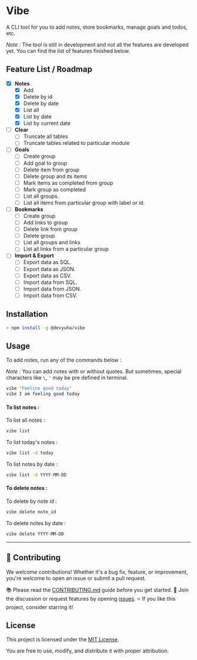 # Vibe

A CLI tool for you to add notes, store bookmarks, manage goals and todos, etc.

*Note :* The tool is still in development and not all the features are developed yet. You can find the list of features finished below.

## Feature List / Roadmap

- [x] **Notes**
	- [x] Add
	- [x] Delete by id
	- [x] Delete by date
	- [x] List all
	- [x] List by date
	- [x] List by current date
- [ ] **Clear**
	- [ ] Truncate all tables
	- [ ] Truncate tables related to particular module
- [ ] **Goals**
	- [ ] Create group
	- [ ] Add goal to group
	- [ ] Delete item from group
	- [ ] Delete group and its items
	- [ ] Mark items as completed from group
	- [ ] Mark group as completed
	- [ ] List all groups.
	- [ ] List all items from particular group with label or id.
- [ ] **Bookmarks**
	- [ ] Create group
	- [ ] Add links to group
	- [ ] Delete link from group
	- [ ] Delete group
	- [ ] List all groups and links
	- [ ] List all links from a particular group
- [ ] **Import & Export**
	- [ ] Export data as SQL.
	- [ ] Export data as JSON.
	- [ ] Export data as CSV.
	- [ ] Import data from SQL.
	- [ ] Import data from JSON.
	- [ ] Import data from CSV.

## Installation
```bash
> npm install -g @devyuha/vibe
```

## Usage

To add notes, run any of the commands below :

*Note :* You can add notes with or without quotes. But sometimes, special characters like `\`, `'` may be pre defined in terminal.

```bash
vibe "Feeline good today"
vibe I am feeling good today
```

#### To list notes :

To list all notes :

```bash
vibe list
```

To list today's notes :

```bash
vibe list -d today
```

To list notes by date :

```bash
vibe list -d YYYY-MM-DD
```

#### To delete notes :

To delete by note id :

```bash
vibe delete note_id
```

To delete notes by date :

```bash
vibe delete YYYY-MM-DD
```

---
## 🤝 Contributing

We welcome contributions! Whether it's a bug fix, feature, or improvement, you're welcome to open an issue or submit a pull request.

📚 Please read the [CONTRIBUTING.md](CONTRIBUTING.md) guide before you get started.
💬 Join the discussion or request features by opening [issues](https://github.com/your-username/vibe/issues).
⭐ If you like this project, consider starring it!

## License

This project is licensed under the [MIT License](https://opensource.org/license/MIT).

You are free to use, modify, and distribute it with proper attribution.
